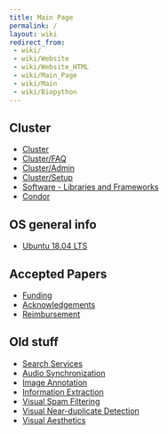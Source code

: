 ```yaml
---
title: Main Page
permalink: /
layout: wiki
redirect_from:
 - wiki/
 - wiki/Website
 - wiki/Website_HTML
 - wiki/Main_Page
 - wiki/Main
 - wiki/Biopython
---
```


Cluster
-------

- [Cluster](/wiki/Cluster "wikilink")
- [Cluster/FAQ](/wiki/Cluster/FAQ "wikilink")
- [Cluster/Admin](/wiki/Cluster/Admin "wikilink")
- [Cluster/Setup](/wiki/Cluster/Setup "wikilink")
- [Software - Libraries and Frameworks](/wiki/Software_Libraries "wikilink")
- [Condor](/wiki/Condor "wikilink")

OS general info
---------------

- [Ubuntu 18.04 LTS](/wiki/Ubuntu_18.04_LTS "wikilink")

Accepted Papers
---------------

- [Funding](/wiki/Funding "wikilink")
- [Acknowledgements](/wiki/Acknowledgements "wikilink")
- [Reimbursement](/wiki/Reimbursement "wikilink")

Old stuff
-----------------------

- [Search Services](/wiki/Search_Services "wikilink")
- [Audio Synchronization](/wiki/Audio_Synchronization "wikilink")
- [Image Annotation](/wiki/Image_Annotation "wikilink")
- [Information Extraction](/wiki/Information_Extraction "wikilink")
- [Visual Spam Filtering](/wiki/Visual_Spam_Filtering "wikilink")
- [Visual Near-duplicate Detection](/wiki/Visual_Near-duplicate_Detection "wikilink")
- [Visual Aesthetics](/wiki/Visual_Aesthetics "wikilink")

